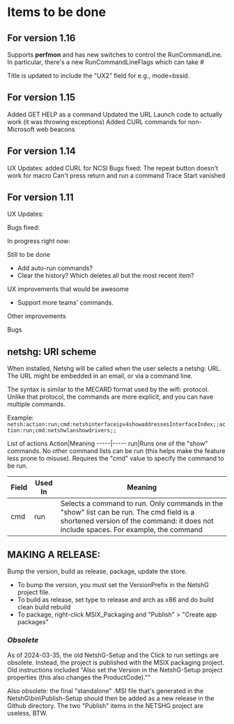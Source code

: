 ﻿# Items to be done

## For version 1.16

Supports **perfmon** and has new switches to control the RunCommandLine. In particular, there's a new RunCommandLineFlags which can take #

Title is updated to include the "UX2" field for e.g., mode=bssid.

## For version 1.15

Added GET HELP as a command
Updated the URL Launch code to actually work (it was throwing exceptions)
Added CURL commands for non-Microsoft web beacons

## For version 1.14

UX Updates: added CURL for NCSI
Bugs fixed:
The repeat button doesn't work for macro
Can't press return and run a command
Trace Start vanished



## For version 1.11

UX Updates:

Bugs fixed:

In progress right now:



Still to be done
- Add auto-run commands?
- Clear the history? Which deletes all but the most recent item?

UX improvements that would be awesome
- Support more teams' commands.

Other improvements

Bugs

## netshg: URI scheme

When installed, Netshg will be called when the user selects a netshg: URL. The URL might be embedded in an email, or via a command line.

The syntax is similar to the MECARD format used by the wifi: protocol. Unlike that protocol, the commands are more explicit, and you can have multiple commands.

Example: ```netsh:action:run;cmd:netshinterfaceipv4showaddressesInterfaceIndex;;action:run;cmd:netshwlanshowdrivers;;```

List of actions
Action|Meaning
-----|-----
run|Runs one of the "show" commands. No other command lists can be run (this helps make the feature less prone to misuse). Requires the "cmd" value to specify the command to be run.

Field|Used In|Meaning
-----|-----|-----
cmd|run|Selects a command to run. Only commands in the "show" list can be run. The cmd field is a shortened version of the command: it does not include spaces. For example, the command 



## MAKING A RELEASE: 
Bump the version, build as release, package, update the store. 

- To bump the version, you must set the VersionPrefix in the NetshG project file.
- To build as release, set type to release and arch as x86 and do build clean build rebuild
- To package, right-click MSIX_Packaging and "Publish" > "Create app packages"


### *Obsolete*
As of 2024-03-35, the old NetshG-Setup and the Click to run settings are obsolete. Instead, the project is 
published with the MSIX packaging project. Old instructions included "Also set the Version in the NetshG-Setup project properties 
(this also changes the ProductCode).""

Also obsolete: the final "standalone" .MSI file that's generated in the NetshG\bin\Publish-Setup should then be added as a new release in the Github directory. The two "Publish" items in the NETSHG project are useless, BTW.
